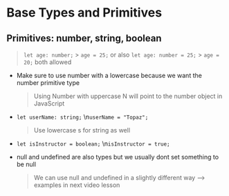 # Base Types and Primitives

## Primitives: number, string, boolean

> `let age: number;` > `age = 25;`
> or also
> `let age: number = 25;` > `age = 20;`
> both allowed

- Make sure to use number with a lowercase because we want the number primitive type

  > Using Number with uppercase N will point to the number object in JavaScript

- `let userName: string;`
  \n`userName = "Topaz";`

  > Use lowercase s for string as well

- `let isInstructor = boolean;`
  \n`isInstructor = true;`

- null and undefined are also types but we usually dont set something to be null
  > We can use null and undefined in a slightly different way --> examples in next video lesson
